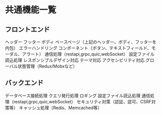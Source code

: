 # 共通機能一覧

## フロントエンド

ヘッダー
フッター
ボディ
ベースページ（上記のヘッダー、ボディ、フッターを内包）
エラーハンドリング
コンポーネント（ボタン、テキストフィールド、モーダル、アラート）
通信処理（restapi,grpc,quic,webSocket）
設定ファイル読込処理
レスポンシブルデザイン対応
テーマ対応
アクセシビリティ対応
グローバル状態管理（Redux/Mobxなど）

## バックエンド

データベース接続処理
クエリ発行処理
ロギング
設定ファイル読込処理
通信処理（restapi,grpc,quic,webSocket）
セキュリティ対策（認証、認可、CSRF対策等）
キャッシュ処理（Redis、Memcached等）

